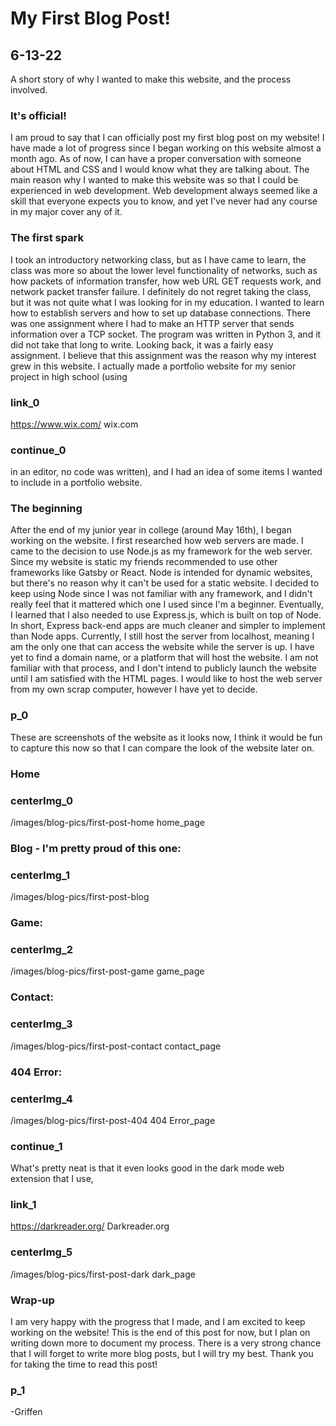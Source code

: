 # My First Blog Post!
## 6-13-22
A short story of why I wanted to make this website, and the process involved.
### It's official!
I am proud to say that I can officially post my first blog post on my website!
I have made a lot of progress since I began working on this website almost a month ago.
As of now, I can have a proper conversation with someone about HTML and CSS and I 
would know what they are talking about. The main reason why I wanted to make this website
was so that I could be experienced in web development. Web development always seemed
like a skill that everyone expects you to know, and yet I've never had any course
in my major cover any of it.
### The first spark
I took an introductory networking class, but as I have
came to learn, the class was more so about the lower level functionality of networks,
such as how packets of information transfer, how web URL GET requests work, and 
network packet transfer failure. I definitely do not regret taking the class, 
but it was not quite what I was looking for in my education. I wanted to learn how
to establish servers and how to set up database connections. There was one assignment
where I had to make an HTTP server that sends information over a TCP socket. The program
was written in Python 3, and it did not take that long to write. Looking back, it was
a fairly easy assignment. I believe that this assignment was the reason why my interest
grew in this website. I actually made a portfolio website for my senior project in 
high school (using 
### link_0
https://www.wix.com/ wix.com 
### continue_0
in an editor, no code was written), and I had an idea of some items I wanted to include
in a portfolio website.
### The beginning
After the end of my junior year in college (around May 16th), I began working on the website.
I first researched how web servers are made. I came to the decision to use Node.js as my
framework for the web server. Since my website is static my friends recommended to use other frameworks like Gatsby 
or React. Node is intended for dynamic websites, but 
there's no reason why it can't be used for a static website.  I decided to keep 
using Node since I was not familiar with any framework, and I didn't really 
feel that it mattered which one I used since I'm a beginner.  Eventually, I learned 
that I also needed to use Express.js, which is built on top of Node. In short, 
Express back-end apps are much cleaner and simpler to implement than Node apps.
Currently, I still host the server from localhost, meaning I am the only one that 
can access the website while the server is up. I have yet to find a domain name,
or a platform that will host the website. I am not familiar with that process, 
and I don't intend to publicly launch the website until I am satisfied with the
HTML pages. I would like to host the web server from my own scrap computer, however
I have yet to decide.
### p_0 
These are screenshots of the website as it looks now, I think it would be fun
to capture this now so that I can compare the look of the website later on.
### Home
### centerImg_0
/images/blog-pics/first-post-home home_page
### Blog - I'm pretty proud of this one:
### centerImg_1
/images/blog-pics/first-post-blog
### Game:
### centerImg_2
/images/blog-pics/first-post-game game_page
### Contact:
### centerImg_3
/images/blog-pics/first-post-contact contact_page
### 404 Error:
### centerImg_4
/images/blog-pics/first-post-404 404 Error_page
### continue_1
What's pretty neat is that it even looks good in the dark mode web extension that I use,
### link_1
https://darkreader.org/ Darkreader.org
### centerImg_5
/images/blog-pics/first-post-dark dark_page
### Wrap-up
I am very happy with the progress that I made, and I am excited to keep working
on the website! This is the end of this post for now, but I plan on writing
down more to document my process. There is a very strong chance that I will forget
to write more blog posts, but I will try my best. Thank you for taking the time
to read this post!
### p_1
-Griffen